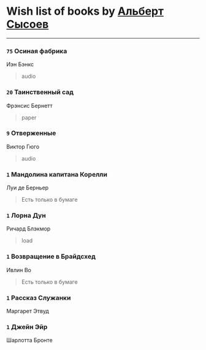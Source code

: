 # Wish list of books by [Альберт Сысоев](http://vk.com/id47446642)
---

### `75` Осиная фабрика
Иэн Бэнкс
> audio

### `20` Таинственный сад
Фрэнсис Бернетт
> paper

### `9` Отверженные
Виктор Гюго
> audio

### `1` Мандолина капитана Корелли
Луи де Берньер
> Есть только в бумаге

### `1` Лорна Дун
Ричард Блэкмор
> load

### `1` Возвращение в Брайдсхед
Ивлин Во
> Есть только в бумаге

### `1` Рассказ Служанки
Маргарет Этвуд

### `1` Джейн Эйр
Шарлотта Бронте

